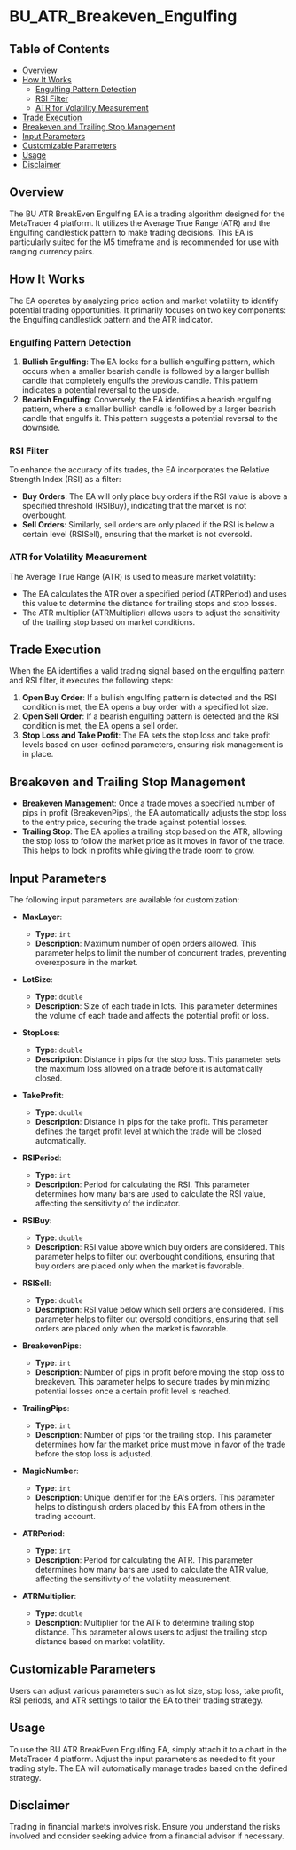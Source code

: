 # BU_ATR_Breakeven_Engulfing

## Table of Contents
- [Overview](#overview)
- [How It Works](#how-it-works)
  - [Engulfing Pattern Detection](#engulfing-pattern-detection)
  - [RSI Filter](#rsi-filter)
  - [ATR for Volatility Measurement](#atr-for-volatility-measurement)
- [Trade Execution](#trade-execution)
- [Breakeven and Trailing Stop Management](#breakeven-and-trailing-stop-management)
- [Input Parameters](#input-parameters)
- [Customizable Parameters](#customizable-parameters)
- [Usage](#usage)
- [Disclaimer](#disclaimer)

## Overview
The BU ATR BreakEven Engulfing EA is a trading algorithm designed for the MetaTrader 4 platform. It utilizes the Average True Range (ATR) and the Engulfing candlestick pattern to make trading decisions. This EA is particularly suited for the M5 timeframe and is recommended for use with ranging currency pairs.

## How It Works
The EA operates by analyzing price action and market volatility to identify potential trading opportunities. It primarily focuses on two key components: the Engulfing candlestick pattern and the ATR indicator.

### Engulfing Pattern Detection
1. **Bullish Engulfing**: The EA looks for a bullish engulfing pattern, which occurs when a smaller bearish candle is followed by a larger bullish candle that completely engulfs the previous candle. This pattern indicates a potential reversal to the upside.
2. **Bearish Engulfing**: Conversely, the EA identifies a bearish engulfing pattern, where a smaller bullish candle is followed by a larger bearish candle that engulfs it. This pattern suggests a potential reversal to the downside.

### RSI Filter
To enhance the accuracy of its trades, the EA incorporates the Relative Strength Index (RSI) as a filter:
- **Buy Orders**: The EA will only place buy orders if the RSI value is above a specified threshold (RSIBuy), indicating that the market is not overbought.
- **Sell Orders**: Similarly, sell orders are only placed if the RSI is below a certain level (RSISell), ensuring that the market is not oversold.

### ATR for Volatility Measurement
The Average True Range (ATR) is used to measure market volatility:
- The EA calculates the ATR over a specified period (ATRPeriod) and uses this value to determine the distance for trailing stops and stop losses.
- The ATR multiplier (ATRMultiplier) allows users to adjust the sensitivity of the trailing stop based on market conditions.

## Trade Execution
When the EA identifies a valid trading signal based on the engulfing pattern and RSI filter, it executes the following steps:
1. **Open Buy Order**: If a bullish engulfing pattern is detected and the RSI condition is met, the EA opens a buy order with a specified lot size.
2. **Open Sell Order**: If a bearish engulfing pattern is detected and the RSI condition is met, the EA opens a sell order.
3. **Stop Loss and Take Profit**: The EA sets the stop loss and take profit levels based on user-defined parameters, ensuring risk management is in place.

## Breakeven and Trailing Stop Management
- **Breakeven Management**: Once a trade moves a specified number of pips in profit (BreakevenPips), the EA automatically adjusts the stop loss to the entry price, securing the trade against potential losses.
- **Trailing Stop**: The EA applies a trailing stop based on the ATR, allowing the stop loss to follow the market price as it moves in favor of the trade. This helps to lock in profits while giving the trade room to grow.

## Input Parameters
The following input parameters are available for customization:

- **MaxLayer**: 
  - **Type**: `int`
  - **Description**: Maximum number of open orders allowed. This parameter helps to limit the number of concurrent trades, preventing overexposure in the market.

- **LotSize**: 
  - **Type**: `double`
  - **Description**: Size of each trade in lots. This parameter determines the volume of each trade and affects the potential profit or loss.

- **StopLoss**: 
  - **Type**: `double`
  - **Description**: Distance in pips for the stop loss. This parameter sets the maximum loss allowed on a trade before it is automatically closed.

- **TakeProfit**: 
  - **Type**: `double`
  - **Description**: Distance in pips for the take profit. This parameter defines the target profit level at which the trade will be closed automatically.

- **RSIPeriod**: 
  - **Type**: `int`
  - **Description**: Period for calculating the RSI. This parameter determines how many bars are used to calculate the RSI value, affecting the sensitivity of the indicator.

- **RSIBuy**: 
  - **Type**: `double`
  - **Description**: RSI value above which buy orders are considered. This parameter helps to filter out overbought conditions, ensuring that buy orders are placed only when the market is favorable.

- **RSISell**: 
  - **Type**: `double`
  - **Description**: RSI value below which sell orders are considered. This parameter helps to filter out oversold conditions, ensuring that sell orders are placed only when the market is favorable.

- **BreakevenPips**: 
  - **Type**: `int`
  - **Description**: Number of pips in profit before moving the stop loss to breakeven. This parameter helps to secure trades by minimizing potential losses once a certain profit level is reached.

- **TrailingPips**: 
  - **Type**: `int`
  - **Description**: Number of pips for the trailing stop. This parameter determines how far the market price must move in favor of the trade before the stop loss is adjusted.

- **MagicNumber**: 
  - **Type**: `int`
  - **Description**: Unique identifier for the EA's orders. This parameter helps to distinguish orders placed by this EA from others in the trading account.

- **ATRPeriod**: 
  - **Type**: `int`
  - **Description**: Period for calculating the ATR. This parameter determines how many bars are used to calculate the ATR value, affecting the sensitivity of the volatility measurement.

- **ATRMultiplier**: 
  - **Type**: `double`
  - **Description**: Multiplier for the ATR to determine trailing stop distance. This parameter allows users to adjust the trailing stop distance based on market volatility.

## Customizable Parameters
Users can adjust various parameters such as lot size, stop loss, take profit, RSI periods, and ATR settings to tailor the EA to their trading strategy.

## Usage
To use the BU ATR BreakEven Engulfing EA, simply attach it to a chart in the MetaTrader 4 platform. Adjust the input parameters as needed to fit your trading style. The EA will automatically manage trades based on the defined strategy.

## Disclaimer
Trading in financial markets involves risk. Ensure you understand the risks involved and consider seeking advice from a financial advisor if necessary.